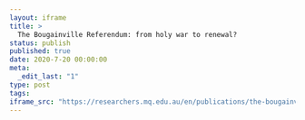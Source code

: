 ```yaml
---
layout: iframe
title: >
  The Bougainville Referendum: from holy war to renewal?
status: publish
published: true
date: 2020-7-20 00:00:00
meta:
  _edit_last: "1"
type: post
tags:
iframe_src: "https://researchers.mq.edu.au/en/publications/the-bougainville-referendum-from-holy-war-to-renewal"
---
```

        